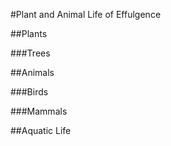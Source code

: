 #Plant and Animal Life of Effulgence

##Plants

###Trees

##Animals

###Birds

###Mammals

##Aquatic Life
